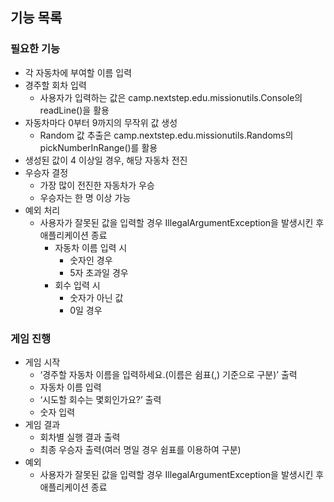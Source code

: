 ## 기능 목록
### 필요한 기능
* 각 자동차에 부여할 이름 입력
* 경주할 회차 입력
  * 사용자가 입력하는 값은 camp.nextstep.edu.missionutils.Console의 readLine()을 활용
* 자동차마다 0부터 9까지의 무작위 값 생성
    * Random 값 추출은 camp.nextstep.edu.missionutils.Randoms의 pickNumberInRange()를 활용
* 생성된 값이 4 이상일 경우, 해당 자동차 전진
* 우승자 결정
  * 가장 많이 전진한 자동차가 우승
  * 우승자는 한 명 이상 가능
* 예외 처리
    * 사용자가 잘못된 값을 입력할 경우 IllegalArgumentException을 발생시킨 후 애플리케이션 종료
        * 자동차 이름 입력 시
          * 숫자인 경우
          * 5자 초과일 경우
        * 회수 입력 시
          * 숫자가 아닌 값
          * 0일 경우

### 게임 진행
* 게임 시작
  * ‘경주할 자동차 이름을 입력하세요.(이름은 쉼표(,) 기준으로 구분)’ 출력
  * 자동차 이름 입력
  * ‘시도할 회수는 몇회인가요?’ 출력
  * 숫자 입력
* 게임 결과
  * 회차별 실행 결과 출력
  * 최종 우승자 출력(여러 명일 경우 쉼표를 이용하여 구분)
* 예외
  * 사용자가 잘못된 값을 입력할 경우 IllegalArgumentException을 발생시킨 후 애플리케이션 종료
